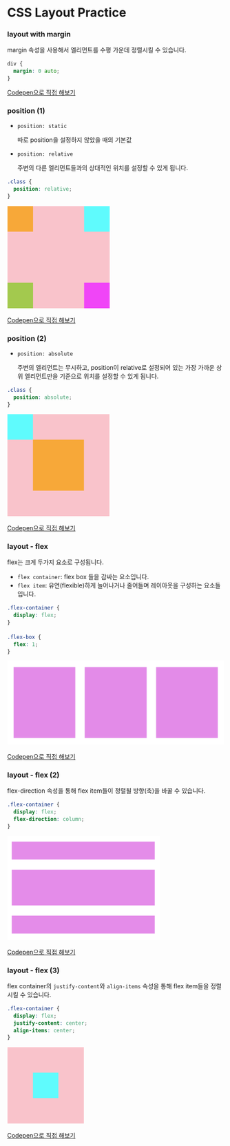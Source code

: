 # CSS Layout Practice

### layout with margin

margin 속성을 사용해서 엘리먼트를 수평 가운데 정렬시킬 수 있습니다.

```css
div {
  margin: 0 auto;
}
```

[Codepen으로 직접 해보기](https://codepen.io/vanillacoding/pen/ZEabLRO?editors=1100)

### position (1)

*   `position: static`

    따로 position을 설정하지 않았을 때의 기본값
*   `position: relative`

    주변의 다른 엘리먼트들과의 상대적인 위치를 설정할 수 있게 됩니다.

```css
.class {
  position: relative;
}
```

![사진과 같은 모양으로 만들어주세요!](<../../.gitbook/assets/pos1 (1).png>)

[Codepen으로 직접 해보기](https://codepen.io/vanillacoding/pen/ExbVZpX?editors=1100)

### position (2)

*   `position: absolute`

    주변의 엘리먼트는 무시하고, position이 relative로 설정되어 있는 가장 가까운 상위 엘리먼트만을 기준으로 위치를 설정할 수 있게 됩니다.

```css
.class {
  position: absolute;
}
```

![사진과 같은 모양으로 만들어주세요!](../../.gitbook/assets/pos2.png)

[Codepen으로 직접 해보기](https://codepen.io/vanillacoding/pen/VwrvPBd?editors=1100)

### layout - flex

flex는 크게 두가지 요소로 구성됩니다.

* `flex container`: flex box 들을 감싸는 요소입니다.
* `flex item`: 유연(flexible)하게 늘어나거나 줄어들며 레이아웃을 구성하는 요소들 입니다.

```css
.flex-container {
  display: flex;
}

.flex-box {
  flex: 1;
}
```

![사진과 같은 모양으로 만들어주세요!](../../.gitbook/assets/flex.png)

[Codepen으로 직접 해보기](https://codepen.io/vanillacoding/pen/WNXQRgN?editors=1100)

### layout - flex (2)

flex-direction 속성을 통해 flex item들이 정렬될 방향(축)을 바꿀 수 있습니다.

```css
.flex-container {
  display: flex;
  flex-direction: column;
}
```

![사진과 같은 모양으로 만들어주세요!](../../.gitbook/assets/flex2.png)

[Codepen으로 직접 해보기](https://codepen.io/vanillacoding/pen/QWOjdZw?editors=1100)

### layout - flex (3)

flex container의 `justify-content`와 `align-items` 속성을 통해 flex item들을 정렬시킬 수 있습니다.

```css
.flex-container {
  display: flex;
  justify-content: center;
  align-items: center;
}
```

![사진과 같은 모양으로 만들어주세요!](../../.gitbook/assets/flex3.png)

[Codepen으로 직접 해보기](https://codepen.io/vanillacoding/pen/YzEyNJj?editors=1100)
